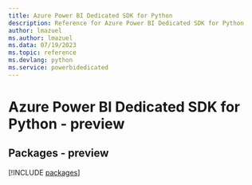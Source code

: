 ```yaml
---
title: Azure Power BI Dedicated SDK for Python
description: Reference for Azure Power BI Dedicated SDK for Python
author: lmazuel
ms.author: lmazuel
ms.data: 07/19/2023
ms.topic: reference
ms.devlang: python
ms.service: powerbidedicated
---
```

# Azure Power BI Dedicated SDK for Python - preview
## Packages - preview
[!INCLUDE [packages](power-bi-dedicated-index.md)]